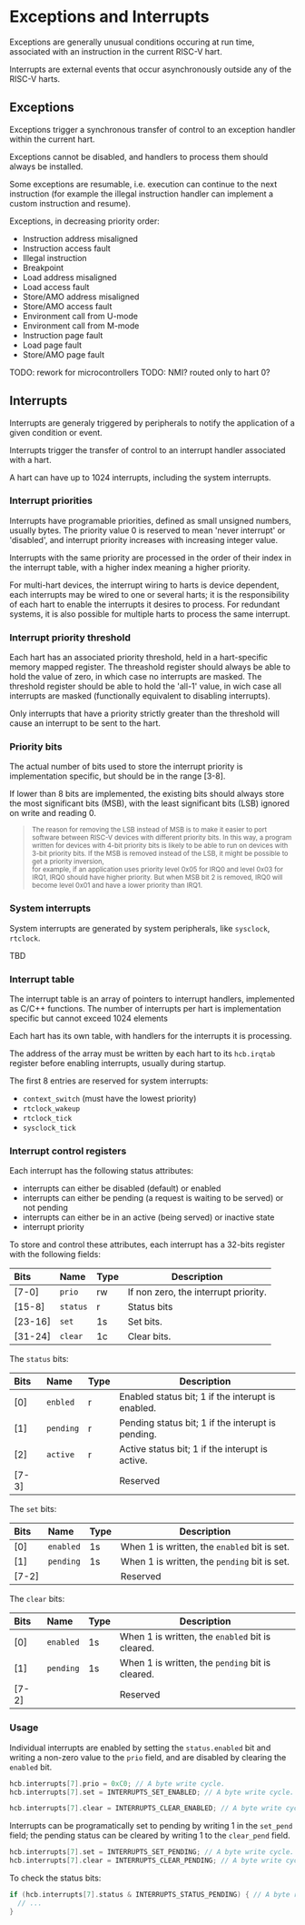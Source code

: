 # Exceptions and Interrupts

Exceptions are generally unusual conditions occuring at run time, associated with an instruction in the current RISC-V hart.

Interrupts are external events that occur asynchronously outside any of the RISC-V harts.

## Exceptions

Exceptions trigger a synchronous transfer of control to an exception handler within the current hart.

Exceptions cannot be disabled, and handlers to process them should always be installed.

Some exceptions are resumable, i.e. execution can continue to the next instruction (for example the illegal instruction handler can implement a custom instruction and resume).

Exceptions, in decreasing priority order:

* Instruction address misaligned 
* Instruction access fault
* Illegal instruction
* Breakpoint
* Load address misaligned
* Load access fault
* Store/AMO address misaligned 
* Store/AMO access fault 
* Environment call from U-mode
* Environment call from M-mode
* Instruction page fault
* Load page fault
* Store/AMO page fault

TODO: rework for microcontrollers
TODO: NMI? routed only to hart 0?

## Interrupts

Interrupts are generaly triggered by peripherals to notify the application of a given condition or event. 

Interrupts trigger the transfer of control to an interrupt handler associated with a hart.

A hart can have up to 1024 interrupts, including the system interrupts.

### Interrupt priorities

Interrupts have programable priorities, defined as small unsigned numbers, usually bytes.
The priority value 0 is reserved to mean 
'never interrupt' or 'disabled', and interrupt priority increases with increasing integer value.

Interrupts with the same priority are processed in the order of their index in the interrupt 
table, with a higher index meaning a higher priority.

For multi-hart devices, the interrupt wiring to harts is device dependent, each interrupts 
may be wired to one or several harts; it is the responsibility 
of each hart to enable the interrupts it desires to process. For redundant systems, it is also
possible for multiple harts to process the same interrupt.

### Interrupt priority threshold

Each hart has an associated priority threshold, held in a hart-specific memory mapped register. The 
threashold register should always be able to hold the value of zero, in which case no interrupts are 
masked. The threshold register should be able to hold the 'all-1' value, in wich case all interrupts 
are masked (functionally equivalent to disabling interrupts).

Only interrupts that have a priority strictly greater than the threshold will cause an interrupt to 
be sent to the hart.


### Priority bits

The actual number of bits used to store the interrupt priority is implementation specific, but should be in the range [3-8].

If lower than 8 bits are implemented, the existing bits should always store the most significant bits (MSB), 
with the least significant bits (LSB) ignored on write and reading 0.

> <sup>The reason for removing the LSB instead of MSB is to make it easier to port software between RISC-V devices
with different priority bits. In this way, a program written for devices with 4-bit priority bits is likely to 
be able to run on devices with 3-bit priority bits. If the MSB 
is removed instead of the LSB, it might be possible to get a priority inversion,  
for example, if an application uses priority level 0x05 for IRQ0 and level 0x03 for IRQ1, IRQ0 should have higher 
priority. But when MSB bit 2 is removed, IRQ0 will become level 0x01 and have a lower priority than IRQ1.</sup>

### System interrupts

System interrupts are generated by system peripherals, like `sysclock`, `rtclock`.

TBD

### Interrupt table

The interrupt table is an array of pointers to interrupt handlers, implemented as C/C++ functions. The number of interrupts per hart is implementation specific but cannot exceed 1024 elements

Each hart has its own table, with handlers for the interrupts it is processing.

The address of the array must be written by each hart to its `hcb.irqtab` register before enabling interrupts, usually during startup.

The first 8 entries are reserved for system interrupts:

* `context_switch` (must have the lowest priority)
* `rtclock_wakeup`
* `rtclock_tick`
* `sysclock_tick`

### Interrupt control registers

Each interrupt has the following status attributes:

* interrupts can either be disabled (default) or enabled 
* interrupts can either be pending (a request is waiting to be served) or not
pending
* interrupts can either be in an active (being served) or inactive state
* interrupt priority

To store and control these attributes, each interrupt has a 32-bits register with the following fields:


| Bits | Name | Type | Description |
|:-----|:-----|:-----|-------------|
| [7-0] | `prio` | rw | If non zero, the interrupt priority. |
| [15-8] | `status`| r | Status bits |
| [23-16] | `set` | 1s | Set bits. |
| [31-24] | `clear` | 1c | Clear bits. |

The `status` bits:

| Bits | Name | Type | Description |
|:-----|:-----|:-----|-------------|
| [0] | `enbled` | r | Enabled status bit; 1 if the interupt is enabled. |
| [1] | `pending` | r | Pending status bit; 1 if the interupt is pending. |
| [2] | `active` | r | Active status bit; 1 if the interupt is active. | 
| [7-3] ||| Reserved |

The `set` bits:

| Bits | Name | Type | Description |
|:-----|:-----|:-----|-------------|
| [0] | `enabled` | 1s | When 1 is written, the `enabled` bit is set. |
| [1] | `pending` | 1s | When 1 is written, the `pending` bit is set. |
| [7-2] ||| Reserved |

The `clear` bits:

| Bits | Name | Type | Description |
|:-----|:-----|:-----|-------------|
| [0] | `enabled` | 1s | When 1 is written, the `enabled` bit is cleared. |
| [1] | `pending` | 1s | When 1 is written, the `pending` bit is cleared. |
| [7-2] ||| Reserved |

### Usage

Individual interrupts are enabled by setting the `status.enabled` bit and writing a non-zero value to the `prio` field, and are disabled by clearing the `enabled` bit.

```c
hcb.interrupts[7].prio = 0xC0; // A byte write cycle.
hcb.interrupts[7].set = INTERRUPTS_SET_ENABLED; // A byte write cycle.

hcb.interrupts[7].clear = INTERRUPTS_CLEAR_ENABLED; // A byte write cycle.
```

Interrupts can be programatically set to pending by writing 1 in the `set_pend` field; the pending status can be cleared by writing 1 to the `clear_pend` field.

```c
hcb.interrupts[7].set = INTERRUPTS_SET_PENDING; // A byte write cycle.
hcb.interrupts[7].clear = INTERRUPTS_CLEAR_PENDING; // A byte write cycle.
```

To check the status bits:

```c
if (hcb.interrupts[7].status & INTERRUPTS_STATUS_PENDING) { // A byte read cycle.
  // ...
}
```


